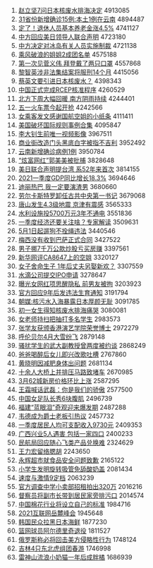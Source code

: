 1. [赵立坚7问日本核废水排海决定](http://www.baidu.com/baidu?cl=3&tn=SE_baiduhomet8_jmjb7mjw&rsv_dl=fyb_top&fr=top1000&wd=%D5%D4%C1%A2%BC%E17%CE%CA%C8%D5%B1%BE%BA%CB%B7%CF%CB%AE%C5%C5%BA%A3%BE%F6%B6%A8) 4913085
1. [31省份新增确诊15例:本土1例在云南](http://www.baidu.com/baidu?cl=3&tn=SE_baiduhomet8_jmjb7mjw&rsv_dl=fyb_top&fr=top1000&wd=31%CA%A1%B7%DD%D0%C2%D4%F6%C8%B7%D5%EF15%C0%FD%3A%B1%BE%CD%C11%C0%FD%D4%DA%D4%C6%C4%CF) 4894487
1. [定了！退休人员基本养老金涨4.5%](http://www.baidu.com/baidu?cl=3&tn=SE_baiduhomet8_jmjb7mjw&rsv_dl=fyb_top&fr=top1000&wd=%B6%A8%C1%CB%A3%A1%CD%CB%D0%DD%C8%CB%D4%B1%BB%F9%B1%BE%D1%F8%C0%CF%BD%F0%D5%C74.5%25) 4741127
1. [中方回应美日领导人联合声明](http://www.baidu.com/baidu?cl=3&tn=SE_baiduhomet8_jmjb7mjw&rsv_dl=fyb_top&fr=top1000&wd=%D6%D0%B7%BD%BB%D8%D3%A6%C3%C0%C8%D5%C1%EC%B5%BC%C8%CB%C1%AA%BA%CF%C9%F9%C3%F7) 4723180
1. [中方决定对冰岛有关人员实施制裁](http://www.baidu.com/baidu?cl=3&tn=SE_baiduhomet8_jmjb7mjw&rsv_dl=fyb_top&fr=top1000&wd=%D6%D0%B7%BD%BE%F6%B6%A8%B6%D4%B1%F9%B5%BA%D3%D0%B9%D8%C8%CB%D4%B1%CA%B5%CA%A9%D6%C6%B2%C3) 4721138
1. [乘风破浪的姐姐2成团名单](http://www.baidu.com/baidu?cl=3&tn=SE_baiduhomet8_jmjb7mjw&rsv_dl=fyb_top&fr=top1000&wd=%B3%CB%B7%E7%C6%C6%C0%CB%B5%C4%BD%E3%BD%E32%B3%C9%CD%C5%C3%FB%B5%A5) 4575188
1. [第一次见菅义伟 拜登戴了两只口罩](http://www.baidu.com/baidu?cl=3&tn=SE_baiduhomet8_jmjb7mjw&rsv_dl=fyb_top&fr=top1000&wd=%B5%DA%D2%BB%B4%CE%BC%FB%DD%D1%D2%E5%CE%B0%20%B0%DD%B5%C7%B4%F7%C1%CB%C1%BD%D6%BB%BF%DA%D5%D6) 4557868
1. [黎智英涉非法集结案将服刑14个月](http://www.baidu.com/baidu?cl=3&tn=SE_baiduhomet8_jmjb7mjw&rsv_dl=fyb_top&fr=top1000&wd=%C0%E8%D6%C7%D3%A2%C9%E6%B7%C7%B7%A8%BC%AF%BD%E1%B0%B8%BD%AB%B7%FE%D0%CC14%B8%F6%D4%C2) 4415056
1. [蔡英文要引进日本核废水？](http://www.baidu.com/baidu?cl=3&tn=SE_baiduhomet8_jmjb7mjw&rsv_dl=fyb_top&fr=top1000&wd=%B2%CC%D3%A2%CE%C4%D2%AA%D2%FD%BD%F8%C8%D5%B1%BE%BA%CB%B7%CF%CB%AE%A3%BF) 4398343
1. [中国正式完成RCEP核准程序](http://www.baidu.com/baidu?cl=3&tn=SE_baiduhomet8_jmjb7mjw&rsv_dl=fyb_top&fr=top1000&wd=%D6%D0%B9%FA%D5%FD%CA%BD%CD%EA%B3%C9RCEP%BA%CB%D7%BC%B3%CC%D0%F2) 4260529
1. [北方下周大幅回暖 南方阴雨持续](http://www.baidu.com/baidu?cl=3&tn=SE_baiduhomet8_jmjb7mjw&rsv_dl=fyb_top&fr=top1000&wd=%B1%B1%B7%BD%CF%C2%D6%DC%B4%F3%B7%F9%BB%D8%C5%AF%20%C4%CF%B7%BD%D2%F5%D3%EA%B3%D6%D0%F8) 4244401
1. [五一火车票今起开抢](http://www.baidu.com/baidu?cl=3&tn=SE_baiduhomet8_jmjb7mjw&rsv_dl=fyb_top&fr=top1000&wd=%CE%E5%D2%BB%BB%F0%B3%B5%C6%B1%BD%F1%C6%F0%BF%AA%C7%C0) 4242566
1. [女乘客发文感谢国航空姐的小纸条](http://www.baidu.com/baidu?cl=3&tn=SE_baiduhomet8_jmjb7mjw&rsv_dl=fyb_top&fr=top1000&wd=%C5%AE%B3%CB%BF%CD%B7%A2%CE%C4%B8%D0%D0%BB%B9%FA%BA%BD%BF%D5%BD%E3%B5%C4%D0%A1%D6%BD%CC%F5) 4111411
1. [美国破坏国际规则事例合集](http://www.baidu.com/baidu?cl=3&tn=SE_baiduhomet8_jmjb7mjw&rsv_dl=fyb_top&fr=top1000&wd=%C3%C0%B9%FA%C6%C6%BB%B5%B9%FA%BC%CA%B9%E6%D4%F2%CA%C2%C0%FD%BA%CF%BC%AF) 4095847
1. [李大钊生前唯一视频影像](http://www.baidu.com/baidu?cl=3&tn=SE_baiduhomet8_jmjb7mjw&rsv_dl=fyb_top&fr=top1000&wd=%C0%EE%B4%F3%EE%C8%C9%FA%C7%B0%CE%A8%D2%BB%CA%D3%C6%B5%D3%B0%CF%F1) 3967511
1. [商业街改造门头黑底白字被指不吉利](http://www.baidu.com/baidu?cl=3&tn=SE_baiduhomet8_jmjb7mjw&rsv_dl=fyb_top&fr=top1000&wd=%C9%CC%D2%B5%BD%D6%B8%C4%D4%EC%C3%C5%CD%B7%BA%DA%B5%D7%B0%D7%D7%D6%B1%BB%D6%B8%B2%BB%BC%AA%C0%FB) 3952492
1. [云南新增确诊病例1例](http://www.baidu.com/baidu?cl=3&tn=SE_baiduhomet8_jmjb7mjw&rsv_dl=fyb_top&fr=top1000&wd=%D4%C6%C4%CF%D0%C2%D4%F6%C8%B7%D5%EF%B2%A1%C0%FD1%C0%FD) 3950784
1. [“炫富网红”郭美美被批捕](http://www.baidu.com/baidu?cl=3&tn=SE_baiduhomet8_jmjb7mjw&rsv_dl=fyb_top&fr=top1000&wd=%A1%B0%EC%C5%B8%BB%CD%F8%BA%EC%A1%B1%B9%F9%C3%C0%C3%C0%B1%BB%C5%FA%B2%B6) 3828648
1. [美日联合声明提台湾 系52年来首次](http://www.baidu.com/baidu?cl=3&tn=SE_baiduhomet8_jmjb7mjw&rsv_dl=fyb_top&fr=top1000&wd=%C3%C0%C8%D5%C1%AA%BA%CF%C9%F9%C3%F7%CC%E1%CC%A8%CD%E5%20%CF%B552%C4%EA%C0%B4%CA%D7%B4%CE) 3814155
1. [2021一季度GDP同比增长18.3%](http://www.baidu.com/baidu?cl=3&tn=SE_baiduhomet8_jmjb7mjw&rsv_dl=fyb_top&fr=top1000&wd=2021%D2%BB%BC%BE%B6%C8GDP%CD%AC%B1%C8%D4%F6%B3%A418.3%25) 3694646
1. [迪丽热巴 我一定要演渣男](http://www.baidu.com/baidu?cl=3&tn=SE_baiduhomet8_jmjb7mjw&rsv_dl=fyb_top&fr=top1000&wd=%B5%CF%C0%F6%C8%C8%B0%CD%20%CE%D2%D2%BB%B6%A8%D2%AA%D1%DD%D4%FC%C4%D0) 3680660
1. [劳尔卡斯特罗卸任古共中央第一书记](http://www.baidu.com/baidu?cl=3&tn=SE_baiduhomet8_jmjb7mjw&rsv_dl=fyb_top&fr=top1000&wd=%C0%CD%B6%FB%BF%A8%CB%B9%CC%D8%C2%DE%D0%B6%C8%CE%B9%C5%B9%B2%D6%D0%D1%EB%B5%DA%D2%BB%CA%E9%BC%C7) 3679068
1. [唐山发生4.3级地震 京津有震感](http://www.baidu.com/baidu?cl=3&tn=SE_baiduhomet8_jmjb7mjw&rsv_dl=fyb_top&fr=top1000&wd=%CC%C6%C9%BD%B7%A2%C9%FA4.3%BC%B6%B5%D8%D5%F0%20%BE%A9%BD%F2%D3%D0%D5%F0%B8%D0) 3565333
1. [水利设施投5700万元3年不通电](http://www.baidu.com/baidu?cl=3&tn=SE_baiduhomet8_jmjb7mjw&rsv_dl=fyb_top&fr=top1000&wd=%CB%AE%C0%FB%C9%E8%CA%A9%CD%B65700%CD%F2%D4%AA3%C4%EA%B2%BB%CD%A8%B5%E7) 3551836
1. [一季度经济还要关注啥？专家解读](http://www.baidu.com/baidu?cl=3&tn=SE_baiduhomet8_jmjb7mjw&rsv_dl=fyb_top&fr=top1000&wd=%D2%BB%BC%BE%B6%C8%BE%AD%BC%C3%BB%B9%D2%AA%B9%D8%D7%A2%C9%B6%A3%BF%D7%A8%BC%D2%BD%E2%B6%C1) 3509631
1. [5月1日起遛狗不拴绳违法](http://www.baidu.com/baidu?cl=3&tn=SE_baiduhomet8_jmjb7mjw&rsv_dl=fyb_top&fr=top1000&wd=5%D4%C21%C8%D5%C6%F0%E5%DE%B9%B7%B2%BB%CB%A9%C9%FE%CE%A5%B7%A8) 3440546
1. [梅西没有收到巴萨正式合同](http://www.baidu.com/baidu?cl=3&tn=SE_baiduhomet8_jmjb7mjw&rsv_dl=fyb_top&fr=top1000&wd=%C3%B7%CE%F7%C3%BB%D3%D0%CA%D5%B5%BD%B0%CD%C8%F8%D5%FD%CA%BD%BA%CF%CD%AC) 3427522
1. [男子挪7千万公款炒股亏买房赚](http://www.baidu.com/baidu?cl=3&tn=SE_baiduhomet8_jmjb7mjw&rsv_dl=fyb_top&fr=top1000&wd=%C4%D0%D7%D3%C5%B27%C7%A7%CD%F2%B9%AB%BF%EE%B3%B4%B9%C9%BF%F7%C2%F2%B7%BF%D7%AC) 3397561
1. [新华网评CA8647上的空姐](http://www.baidu.com/baidu?cl=3&tn=SE_baiduhomet8_jmjb7mjw&rsv_dl=fyb_top&fr=top1000&wd=%D0%C2%BB%AA%CD%F8%C6%C0CA8647%C9%CF%B5%C4%BF%D5%BD%E3) 3320127
1. [女子舍命生子 1年后丈夫另娶新欢？](http://www.baidu.com/baidu?cl=3&tn=SE_baiduhomet8_jmjb7mjw&rsv_dl=fyb_top&fr=top1000&wd=%C5%AE%D7%D3%C9%E1%C3%FC%C9%FA%D7%D3%201%C4%EA%BA%F3%D5%C9%B7%F2%C1%ED%C8%A2%D0%C2%BB%B6%A3%BF) 3307559
1. [水滴公司提交IPO申请](http://www.baidu.com/baidu?cl=3&tn=SE_baiduhomet8_jmjb7mjw&rsv_dl=fyb_top&fr=top1000&wd=%CB%AE%B5%CE%B9%AB%CB%BE%CC%E1%BD%BBIPO%C9%EA%C7%EB) 3278647
1. [曝光女网红项思醒隐私 前男友被拘](http://www.baidu.com/baidu?cl=3&tn=SE_baiduhomet8_jmjb7mjw&rsv_dl=fyb_top&fr=top1000&wd=%C6%D8%B9%E2%C5%AE%CD%F8%BA%EC%CF%EE%CB%BC%D0%D1%D2%FE%CB%BD%20%C7%B0%C4%D0%D3%D1%B1%BB%BE%D0) 3203923
1. [官方回应9年后发违法生育通知](http://www.baidu.com/baidu?cl=3&tn=SE_baiduhomet8_jmjb7mjw&rsv_dl=fyb_top&fr=top1000&wd=%B9%D9%B7%BD%BB%D8%D3%A69%C4%EA%BA%F3%B7%A2%CE%A5%B7%A8%C9%FA%D3%FD%CD%A8%D6%AA) 3191794
1. [朝媒:核污水入海暴露日本厚颜无耻](http://www.baidu.com/baidu?cl=3&tn=SE_baiduhomet8_jmjb7mjw&rsv_dl=fyb_top&fr=top1000&wd=%B3%AF%C3%BD%3A%BA%CB%CE%DB%CB%AE%C8%EB%BA%A3%B1%A9%C2%B6%C8%D5%B1%BE%BA%F1%D1%D5%CE%DE%B3%DC) 3091785
1. [初一女生得知核废水排海痛哭](http://www.baidu.com/baidu?cl=3&tn=SE_baiduhomet8_jmjb7mjw&rsv_dl=fyb_top&fr=top1000&wd=%B3%F5%D2%BB%C5%AE%C9%FA%B5%C3%D6%AA%BA%CB%B7%CF%CB%AE%C5%C5%BA%A3%CD%B4%BF%DE) 3080081
1. [女老师持扫把抽打多名学生](http://www.baidu.com/baidu?cl=3&tn=SE_baiduhomet8_jmjb7mjw&rsv_dl=fyb_top&fr=top1000&wd=%C5%AE%C0%CF%CA%A6%B3%D6%C9%A8%B0%D1%B3%E9%B4%F2%B6%E0%C3%FB%D1%A7%C9%FA) 2983573
1. [张学友获颁香港演艺学院荣誉博士](http://www.baidu.com/baidu?cl=3&tn=SE_baiduhomet8_jmjb7mjw&rsv_dl=fyb_top&fr=top1000&wd=%D5%C5%D1%A7%D3%D1%BB%F1%B0%E4%CF%E3%B8%DB%D1%DD%D2%D5%D1%A7%D4%BA%C8%D9%D3%FE%B2%A9%CA%BF) 2972279
1. [呼伦贝尔4月大雪纷飞](http://www.baidu.com/baidu?cl=3&tn=SE_baiduhomet8_jmjb7mjw&rsv_dl=fyb_top&fr=top1000&wd=%BA%F4%C2%D7%B1%B4%B6%FB4%D4%C2%B4%F3%D1%A9%B7%D7%B7%C9) 2879148
1. [骚扰学生的武大副教授曾两度被约谈](http://www.baidu.com/baidu?cl=3&tn=SE_baiduhomet8_jmjb7mjw&rsv_dl=fyb_top&fr=top1000&wd=%C9%A7%C8%C5%D1%A7%C9%FA%B5%C4%CE%E4%B4%F3%B8%B1%BD%CC%CA%DA%D4%F8%C1%BD%B6%C8%B1%BB%D4%BC%CC%B8) 2868249
1. [爸爸喝醉后女儿即兴改歌吐槽](http://www.baidu.com/baidu?cl=3&tn=SE_baiduhomet8_jmjb7mjw&rsv_dl=fyb_top&fr=top1000&wd=%B0%D6%B0%D6%BA%C8%D7%ED%BA%F3%C5%AE%B6%F9%BC%B4%D0%CB%B8%C4%B8%E8%CD%C2%B2%DB) 2767860
1. [黄晓明因减肥身体出问题](http://www.baidu.com/baidu?cl=3&tn=SE_baiduhomet8_jmjb7mjw&rsv_dl=fyb_top&fr=top1000&wd=%BB%C6%CF%FE%C3%F7%D2%F2%BC%F5%B7%CA%C9%ED%CC%E5%B3%F6%CE%CA%CC%E2) 2681134
1. [十余人大桥上并排压马路致堵车](http://www.baidu.com/baidu?cl=3&tn=SE_baiduhomet8_jmjb7mjw&rsv_dl=fyb_top&fr=top1000&wd=%CA%AE%D3%E0%C8%CB%B4%F3%C7%C5%C9%CF%B2%A2%C5%C5%D1%B9%C2%ED%C2%B7%D6%C2%B6%C2%B3%B5) 2670985
1. [3月62城新房价格环比上涨](http://www.baidu.com/baidu?cl=3&tn=SE_baiduhomet8_jmjb7mjw&rsv_dl=fyb_top&fr=top1000&wd=3%D4%C262%B3%C7%D0%C2%B7%BF%BC%DB%B8%F1%BB%B7%B1%C8%C9%CF%D5%C7) 2587295
1. [王霜喊话武磊：你是我们的骄傲](http://www.baidu.com/baidu?cl=3&tn=SE_baiduhomet8_jmjb7mjw&rsv_dl=fyb_top&fr=top1000&wd=%CD%F5%CB%AA%BA%B0%BB%B0%CE%E4%C0%DA%A3%BA%C4%E3%CA%C7%CE%D2%C3%C7%B5%C4%BD%BE%B0%C1) 2577500
1. [中国女足队长秀6块腹肌](http://www.baidu.com/baidu?cl=3&tn=SE_baiduhomet8_jmjb7mjw&rsv_dl=fyb_top&fr=top1000&wd=%D6%D0%B9%FA%C5%AE%D7%E3%B6%D3%B3%A4%D0%E36%BF%E9%B8%B9%BC%A1) 2496739
1. [福建“蓝眼泪”奇观迎来爆发期](http://www.baidu.com/baidu?cl=3&tn=SE_baiduhomet8_jmjb7mjw&rsv_dl=fyb_top&fr=top1000&wd=%B8%A3%BD%A8%A1%B0%C0%B6%D1%DB%C0%E1%A1%B1%C6%E6%B9%DB%D3%AD%C0%B4%B1%AC%B7%A2%C6%DA) 2487288
1. [韦德成为爵士老板引热议](http://www.baidu.com/baidu?cl=3&tn=SE_baiduhomet8_jmjb7mjw&rsv_dl=fyb_top&fr=top1000&wd=%CE%A4%B5%C2%B3%C9%CE%AA%BE%F4%CA%BF%C0%CF%B0%E5%D2%FD%C8%C8%D2%E9) 2457732
1. [一季度居民人均可支配收入9730元](http://www.baidu.com/baidu?cl=3&tn=SE_baiduhomet8_jmjb7mjw&rsv_dl=fyb_top&fr=top1000&wd=%D2%BB%BC%BE%B6%C8%BE%D3%C3%F1%C8%CB%BE%F9%BF%C9%D6%A7%C5%E4%CA%D5%C8%EB9730%D4%AA) 2409353
1. [广西兴业5人遇害 包括一家四口](http://www.baidu.com/baidu?cl=3&tn=SE_baiduhomet8_jmjb7mjw&rsv_dl=fyb_top&fr=top1000&wd=%B9%E3%CE%F7%D0%CB%D2%B55%C8%CB%D3%F6%BA%A6%20%B0%FC%C0%A8%D2%BB%BC%D2%CB%C4%BF%DA) 2400233
1. [民航局回应随心飞类产品兑换难](http://www.baidu.com/baidu?cl=3&tn=SE_baiduhomet8_jmjb7mjw&rsv_dl=fyb_top&fr=top1000&wd=%C3%F1%BA%BD%BE%D6%BB%D8%D3%A6%CB%E6%D0%C4%B7%C9%C0%E0%B2%FA%C6%B7%B6%D2%BB%BB%C4%D1) 2324629
1. [王力宏留络腮胡](http://www.baidu.com/baidu?cl=3&tn=SE_baiduhomet8_jmjb7mjw&rsv_dl=fyb_top&fr=top1000&wd=%CD%F5%C1%A6%BA%EA%C1%F4%C2%E7%C8%F9%BA%FA) 2243650
1. [永辉超市就食品安全问题致歉](http://www.baidu.com/baidu?cl=3&tn=SE_baiduhomet8_jmjb7mjw&rsv_dl=fyb_top&fr=top1000&wd=%D3%C0%BB%D4%B3%AC%CA%D0%BE%CD%CA%B3%C6%B7%B0%B2%C8%AB%CE%CA%CC%E2%D6%C2%C7%B8) 2165122
1. [小学生发明旋转吸管免舔酸奶盖](http://www.baidu.com/baidu?cl=3&tn=SE_baiduhomet8_jmjb7mjw&rsv_dl=fyb_top&fr=top1000&wd=%D0%A1%D1%A7%C9%FA%B7%A2%C3%F7%D0%FD%D7%AA%CE%FC%B9%DC%C3%E2%CC%F2%CB%E1%C4%CC%B8%C7) 2081434
1. [速度与激情9定档](http://www.baidu.com/baidu?cl=3&tn=SE_baiduhomet8_jmjb7mjw&rsv_dl=fyb_top&fr=top1000&wd=%CB%D9%B6%C8%D3%EB%BC%A4%C7%E99%B6%A8%B5%B5) 2063239
1. [官方调查中学小卖部招租拍出320万](http://www.baidu.com/baidu?cl=3&tn=SE_baiduhomet8_jmjb7mjw&rsv_dl=fyb_top&fr=top1000&wd=%B9%D9%B7%BD%B5%F7%B2%E9%D6%D0%D1%A7%D0%A1%C2%F4%B2%BF%D5%D0%D7%E2%C5%C4%B3%F6320%CD%F2) 2016216
1. [督察员将副市长带到居民家旁排污口](http://www.baidu.com/baidu?cl=3&tn=SE_baiduhomet8_jmjb7mjw&rsv_dl=fyb_top&fr=top1000&wd=%B6%BD%B2%EC%D4%B1%BD%AB%B8%B1%CA%D0%B3%A4%B4%F8%B5%BD%BE%D3%C3%F1%BC%D2%C5%D4%C5%C5%CE%DB%BF%DA) 2014574
1. [中国棉花行业将设立自己的标准](http://www.baidu.com/baidu?cl=3&tn=SE_baiduhomet8_jmjb7mjw&rsv_dl=fyb_top&fr=top1000&wd=%D6%D0%B9%FA%C3%DE%BB%A8%D0%D0%D2%B5%BD%AB%C9%E8%C1%A2%D7%D4%BC%BA%B5%C4%B1%EA%D7%BC) 1984716
1. [2021互联网岳麓峰会](http://www.baidu.com/baidu?cl=3&tn=SE_baiduhomet8_jmjb7mjw&rsv_dl=fyb_top&fr=top1000&wd=2021%BB%A5%C1%AA%CD%F8%D4%C0%C2%B4%B7%E5%BB%E1) 1945648
1. [韩国民众拉黑日本海鲜](http://www.baidu.com/baidu?cl=3&tn=SE_baiduhomet8_jmjb7mjw&rsv_dl=fyb_top&fr=top1000&wd=%BA%AB%B9%FA%C3%F1%D6%DA%C0%AD%BA%DA%C8%D5%B1%BE%BA%A3%CF%CA) 1877230
1. [篮网球员阿尔德里奇退役](http://www.baidu.com/baidu?cl=3&tn=SE_baiduhomet8_jmjb7mjw&rsv_dl=fyb_top&fr=top1000&wd=%C0%BA%CD%F8%C7%F2%D4%B1%B0%A2%B6%FB%B5%C2%C0%EF%C6%E6%CD%CB%D2%DB) 1811527
1. [俄罗斯称必将回击美方侵略性行为](http://www.baidu.com/baidu?cl=3&tn=SE_baiduhomet8_jmjb7mjw&rsv_dl=fyb_top&fr=top1000&wd=%B6%ED%C2%DE%CB%B9%B3%C6%B1%D8%BD%AB%BB%D8%BB%F7%C3%C0%B7%BD%C7%D6%C2%D4%D0%D4%D0%D0%CE%AA) 1748124
1. [吉林4只东北虎组团春游](http://www.baidu.com/baidu?cl=3&tn=SE_baiduhomet8_jmjb7mjw&rsv_dl=fyb_top&fr=top1000&wd=%BC%AA%C1%D64%D6%BB%B6%AB%B1%B1%BB%A2%D7%E9%CD%C5%B4%BA%D3%CE) 1746998
1. [雷神山流浪小奶猫一年后成胖橘](http://www.baidu.com/baidu?cl=3&tn=SE_baiduhomet8_jmjb7mjw&rsv_dl=fyb_top&fr=top1000&wd=%C0%D7%C9%F1%C9%BD%C1%F7%C0%CB%D0%A1%C4%CC%C3%A8%D2%BB%C4%EA%BA%F3%B3%C9%C5%D6%E9%D9) 1686939